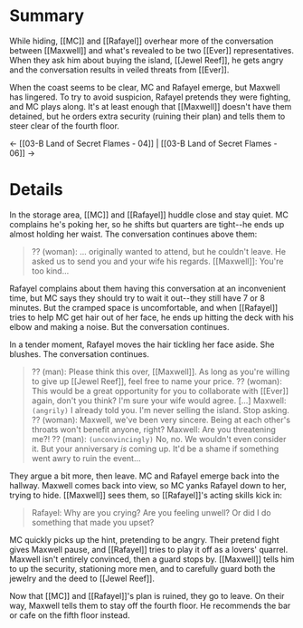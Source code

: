 # Summary
While hiding, [[MC]] and [[Rafayel]] overhear more of the conversation between [[Maxwell]] and what's revealed to be two [[Ever]] representatives. When they ask him about buying the island, [[Jewel Reef]], he gets angry and the conversation results in veiled threats from [[Ever]].

When the coast seems to be clear, MC and Rafayel emerge, but Maxwell has lingered. To try to avoid suspicion, Rafayel pretends they were fighting, and MC plays along. It's at least enough that [[Maxwell]] doesn't have them detained, but he orders extra security (ruining their plan) and tells them to steer clear of the fourth floor.

← [[03-B Land of Secret Flames - 04]] | [[03-B Land of Secret Flames - 06]] →
# Details
In the storage area, [[MC]] and [[Rafayel]] huddle close and stay quiet. MC complains he's poking her, so he shifts but quarters are tight--he ends up almost holding her waist. The conversation continues above them:

> ?? (woman): ... originally wanted to attend, but he couldn't leave. He asked us to send you and your wife his regards.
> [[Maxwell]]: You're too kind...

Rafayel complains about them having this conversation at an inconvenient time, but MC says they should try to wait it out--they still have 7 or 8 minutes. But the cramped space is uncomfortable, and when [[Rafayel]] tries to help MC get hair out of her face, he ends up hitting the deck with his elbow and making a noise. But the conversation continues.

In a tender moment, Rafayel moves the hair tickling her face aside. She blushes. The conversation continues.

> ?? (man): Please think this over, [[Maxwell]]. As long as you're willing to give up [[Jewel Reef]], feel free to name your price.
> ?? (woman): This would be a great opportunity for you to collaborate with [[Ever]] again, don't you think? I'm sure your wife would agree.
> \[...]
> Maxwell: `(angrily)` I already told you. I'm never selling the island. Stop asking.
> ?? (woman): Maxwell, we've been very sincere. Being at each other's throats won't benefit anyone, right?
> Maxwell: Are you threatening me?!
> ?? (man): `(unconvincingly)` No, no. We wouldn't even consider it. But your anniversary *is* coming up. It'd be a shame if something went awry to ruin the event...

They argue a bit more, then leave. MC and Rafayel emerge back into the hallway. Maxwell comes back into view, so MC yanks Rafayel down to her, trying to hide. [[Maxwell]] sees them, so [[Rafayel]]'s acting skills kick in:
> Rafayel: Why are you crying? Are you feeling unwell? Or did I do something that made you upset?

MC quickly picks up the hint, pretending to be angry. Their pretend fight gives Maxwell pause, and [[Rafayel]] tries to play it off as a lovers' quarrel. Maxwell isn't entirely convinced, then a guard stops by. [[Maxwell]] tells him to up the security, stationing more men, and to carefully guard both the jewelry and the deed to [[Jewel Reef]].

Now that [[MC]] and [[Rafayel]]'s plan is ruined, they go to leave. On their way, Maxwell tells them to stay off the fourth floor. He recommends the bar or cafe on the fifth floor instead.